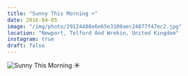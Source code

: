 ```yaml
---
title: "Sunny This Morning ☀️"
date: 2016-04-05
image: "/img/photo/29124488e6e65e3108aec24877f47ec2.jpg"
location: "Newport, Telford And Wrekin, United Kingdom"
instagram: true
draft: false
---
```


![Sunny This Morning ☀️](/img/photo/29124488e6e65e3108aec24877f47ec2.jpg)
